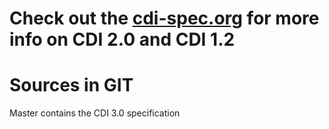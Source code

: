 # Check out the [cdi-spec.org](http://cdi-spec.org) for more info on CDI 2.0 and CDI 1.2

Sources in GIT
====

Master contains the CDI 3.0 specification
